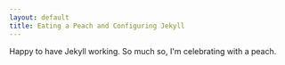 ```yaml
---
layout: default
title: Eating a Peach and Configuring Jekyll
---
```


Happy to have Jekyll working. So much so, I'm celebrating with a peach.